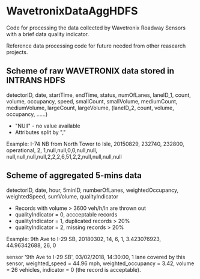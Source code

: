# WavetronixDataAggHDFS

Code for processing the data collected by Wavetronix Roadway Sensors with a brief data quality indicator.

Reference data processing code for future needed from other reasearch projects.

## Scheme of raw WAVETRONIX data stored in INTRANS HDFS

detectorID, date, startTime, endTime, status, numOfLanes, laneID_1, count, volume, occupancy, speed, smallCount, 
smallVolume, mediumCount, mediumVolume, largeCount, largeVolume, (laneID_2, count, volume, occupancy, ......)

- "NUll" - no value available
- Attributes split by "," 

Example:
I-74 NB from North Tower to Isle, 20150829, 232740, 232800, operational, 2, 1,null,null,0,0,null,null,
null,null,null,null,2,2,2,6,51,2,2,null,null,null,null

## Scheme of aggregated 5-mins data

detectorID, date, hour, 5minID, numberOfLanes, weightedOccupancy, weightedSpeed, sumVolume, qualityIndicator

- Records with volume > 3600 veh/h/ln are thrown out
- qualityIndicator = 0, accceptable records
- qualityIndicator = 1, duplicated records > 20%
- qualityIndicator = 2, missing records > 20%

Example:
9th Ave to I-29 SB, 20180302, 14, 6, 1, 3.423076923, 44.96342688, 26, 0

sensor '9th Ave to I-29 SB', 03/02/2018, 14:30:00, 1 lane covered by this sensor, weighted_speed = 44.96 mph, weighted_occupancy = 3.42, volume = 26 vehicles, indicator = 0 (the record is acceptable).
